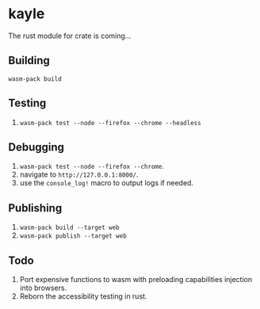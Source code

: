 # kayle

The rust module for crate is coming...

## Building

`wasm-pack build`

## Testing

1. `wasm-pack test --node --firefox --chrome --headless`

## Debugging

1. `wasm-pack test --node --firefox --chrome`.
1. navigate to `http://127.0.0.1:8000/`.
1. use the `console_log!` macro to output logs if needed.

## Publishing

1. `wasm-pack build --target web`
1. `wasm-pack publish --target web`

## Todo

1. Port expensive functions to wasm with preloading capabilities injection into browsers.
1. Reborn the accessibility testing in rust.
